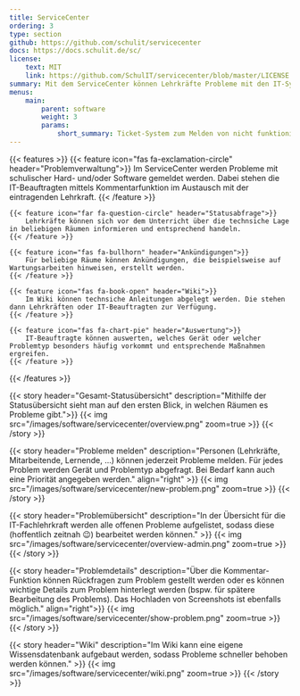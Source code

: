 ```yaml
---
title: ServiceCenter
ordering: 3
type: section
github: https://github.com/schulit/servicecenter
docs: https://docs.schulit.de/sc/
license:
    text: MIT
    link: https://github.com/SchulIT/servicecenter/blob/master/LICENSE
summary: Mit dem ServiceCenter können Lehrkräfte Probleme mit den IT-Systemen mitteilen. Somit haben sowohl die IT-Abteilung als auch Lehrkräfte die Möglichkeit, sich einen Überblick über den aktuellen Status der IT zu verschaffen.
menus:
    main:
        parent: software
        weight: 3
        params:
            short_summary: Ticket-System zum Melden von nicht funktionierenden Geräten im pädagogischen Netzwerk.
---
```


{{< features >}}
    {{< feature icon="fas fa-exclamation-circle" header="Problemverwaltung">}}
        Im ServiceCenter werden Probleme mit schulischer Hard- und/oder Software gemeldet werden. Dabei stehen die IT-Beauftragten mittels Kommentarfunktion im Austausch mit der eintragenden Lehrkraft.
    {{< /feature >}}

    {{< feature icon="far fa-question-circle" header="Statusabfrage">}}
        Lehrkräfte können sich vor dem Unterricht über die technsiche Lage in beliebigen Räumen informieren und entsprechend handeln.
    {{< /feature >}}

    {{< feature icon="fas fa-bullhorn" header="Ankündigungen">}}
        Für beliebige Räume können Ankündigungen, die beispielsweise auf Wartungsarbeiten hinweisen, erstellt werden.
    {{< /feature >}}

    {{< feature icon="fas fa-book-open" header="Wiki">}}
        Im Wiki können technsiche Anleitungen abgelegt werden. Die stehen dann Lehrkräften oder IT-Beauftragten zur Verfügung.
    {{< /feature >}}

    {{< feature icon="fas fa-chart-pie" header="Auswertung">}}
        IT-Beauftragte können auswerten, welches Gerät oder welcher Problemtyp besonders häufig vorkommt und entsprechende Maßnahmen ergreifen.
    {{< /feature >}}
{{< /features >}}


{{< story header="Gesamt-Statusübersicht" description="Mithilfe der Statusübersicht sieht man auf den ersten Blick, in welchen Räumen es Probleme gibt.">}}
    {{< img src="/images/software/servicecenter/overview.png" zoom=true >}}
{{< /story >}}

{{< story header="Probleme melden" description="Personen (Lehrkräfte, Mitarbeitende, Lernende, ...) können jederzeit Probleme melden. Für jedes Problem werden Gerät und Problemtyp abgefragt. Bei Bedarf kann auch eine Priorität angegeben werden." align="right" >}}
    {{< img src="/images/software/servicecenter/new-problem.png" zoom=true >}}
{{< /story >}}

{{< story header="Problemübersicht" description="In der Übersicht für die IT-Fachlehrkraft werden alle offenen Probleme aufgelistet, sodass diese (hoffentlich zeitnah 😉) bearbeitet werden können." >}}
    {{< img src="/images/software/servicecenter/overview-admin.png" zoom=true >}}
{{< /story >}}

{{< story header="Problemdetails" description="Über die Kommentar-Funktion können Rückfragen zum Problem gestellt werden oder es können wichtige Details zum Problem hinterlegt werden (bspw. für spätere Bearbeitung des Problems). Das Hochladen von Screenshots ist ebenfalls möglich." align="right">}}
    {{< img src="/images/software/servicecenter/show-problem.png" zoom=true >}}
{{< /story >}}

{{< story header="Wiki" description="Im Wiki kann eine eigene Wissensdatenbank aufgebaut werden, sodass Probleme schneller behoben werden können." >}}
    {{< img src="/images/software/servicecenter/wiki.png" zoom=true >}}
{{< /story >}}